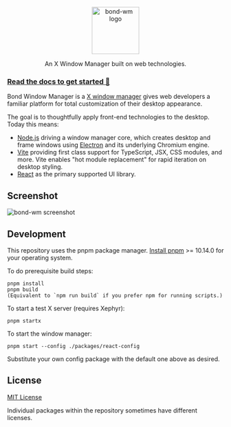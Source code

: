 <p align="center">
  <a href="https://wnayes.github.io/bond-wm/" target="_blank" rel="noopener noreferrer">
    <img src="/assets/logo.svg" height="110px" alt="bond-wm logo">
  </a>
</p>
<p align="center">
  An X Window Manager built on web technologies.
</p>

### [Read the docs to get started 🔗](https://wnayes.github.io/bond-wm)

Bond Window Manager is a [X window manager](https://en.wikipedia.org/wiki/X_window_manager) gives web developers a familiar platform for total customization of their desktop appearance.

The goal is to thoughtfully apply front-end technologies to the desktop. Today this means:

- [Node.js](https://nodejs.org) driving a window manager core, which creates desktop and frame windows using [Electron](https://www.electronjs.org/) and its underlying Chromium engine.
- [Vite](https://vitejs.dev/) providing first class support for TypeScript, JSX, CSS modules, and more. Vite enables "hot module replacement" for rapid iteration on desktop styling.
- [React](https://react.dev/) as the primary supported UI library.

## Screenshot

![bond-wm screenshot](assets/screenshots/1.png?raw=true)

## Development

This repository uses the pnpm package manager. [Install pnpm](https://pnpm.io/installation) >= 10.14.0 for your operating system.

To do prerequisite build steps:

    pnpm install
    pnpm build
    (Equivalent to `npm run build` if you prefer npm for running scripts.)

To start a test X server (requires Xephyr):

    pnpm startx

To start the window manager:

    pnpm start --config ./packages/react-config

Substitute your own config package with the default one above as desired.

## License

[MIT License](LICENSE.md)

Individual packages within the repository sometimes have different licenses.
